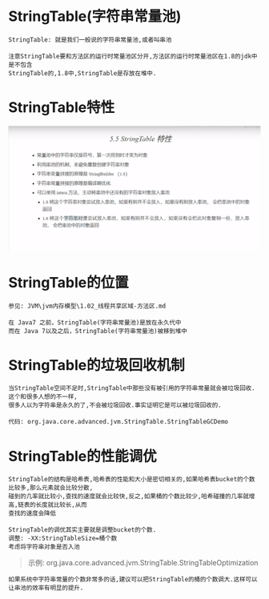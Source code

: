 # StringTable(字符串常量池)

    StringTable: 就是我们一般说的字符串常量池,或者叫串池
    
    注意StringTable要和方法区的运行时常量池区分开,方法区的运行时常量池区在1.8的jdk中是不包含
    StringTable的,1.8中,StringTable是存放在堆中.

# StringTable特性

![](../../pics/StringTable特性.png)

# StringTable的位置

    参见: JVM\jvm内存模型\1.02_线程共享区域-方法区.md
    
    在 Java7 之前，StringTable(字符串常量池)是放在永久代中
    而在 Java 7以及之后，StringTable(字符串常量池)被移到堆中

# StringTable的垃圾回收机制

    当StringTable空间不足时,StringTable中那些没有被引用的字符串常量就会被垃圾回收.这个和很多人想的不一样,
    很多人以为字符串是永久的了,不会被垃圾回收.事实证明它是可以被垃圾回收的.
    
    代码: org.java.core.advanced.jvm.StringTable.StringTableGCDemo

# StringTable的性能调优

    StringTable的结构是哈希表,哈希表的性能和大小是密切相关的,如果哈希表bucket的个数比较多,那么元素就会比较分散,
    碰到的几率就比较小,查找的速度就会比较快,反之,如果桶的个数比较少,哈希碰撞的几率就增高,链表的长度就比较长,从而
    查找的速度会降低
    
    StringTable的调优其实主要就是调整bucket的个数.
    调整: -XX:StringTableSize=桶个数
    考虑将字符串对象是否入池
    
>示例: org.java.core.advanced.jvm.StringTable.StringTableOptimization
    
    如果系统中字符串常量的个数非常多的话,建议可以把StringTable的桶的个数调大.这样可以让串池的效率有明显的提升.